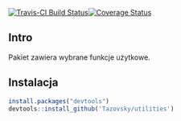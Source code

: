 [![Travis-CI Build Status](https://travis-ci.org/Tazovsky/utilities.svg?branch=master)](https://travis-ci.org/Tazovsky/utilities)[![Coverage Status](https://img.shields.io/coveralls/Tazovsky/utilities.svg)](https://coveralls.io/r/Tazovsky/utilities?branch=master)

## Intro
Pakiet zawiera wybrane funkcje użytkowe.

## Instalacja

```R
install.packages("devtools")
devtools::install_github('Tazovsky/utilities')
```
